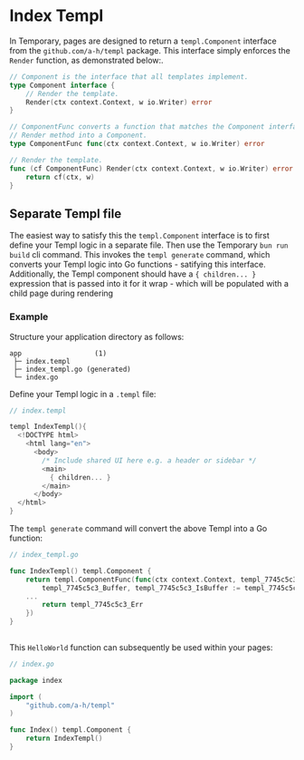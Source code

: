 # Index Templ

In Temporary, pages are designed to return a `templ.Component` interface from the `github.com/a-h/templ` package. This interface simply enforces the `Render` function, as demonstrated below:. 

```go
// Component is the interface that all templates implement.
type Component interface {
	// Render the template.
	Render(ctx context.Context, w io.Writer) error
}

// ComponentFunc converts a function that matches the Component interface's
// Render method into a Component.
type ComponentFunc func(ctx context.Context, w io.Writer) error

// Render the template.
func (cf ComponentFunc) Render(ctx context.Context, w io.Writer) error {
	return cf(ctx, w)
}

```

## Separate Templ file

The easiest way to satisfy this the `templ.Component` interface is to first define your Templ logic in a separate file. Then use the Temporary `bun run build` cli command. This invokes the `templ generate` command, which converts your Templ logic into Go functions - satifying this interface. Additionally, the Templ component should have a `{ children... }` expression that is passed into it for it wrap - which will be populated with a child page during rendering

### Example

Structure your application directory as follows:

```
app                  (1)
 ├─ index.templ       
 ├─ index_templ.go (generated) 
 └─ index.go          
```

Define your Templ logic in a `.templ` file:

```go
// index.templ       

templ IndexTempl(){
  <!DOCTYPE html>
	<html lang="en">
      <body>
        /* Include shared UI here e.g. a header or sidebar */
        <main>
          { children... }
        </main>
      </body>
  </html>
} 
```

The `templ generate` command will convert the above Templ into a Go function:

```go
// index_templ.go

func IndexTempl() templ.Component {
	return templ.ComponentFunc(func(ctx context.Context, templ_7745c5c3_W io.Writer) (templ_7745c5c3_Err error) {
		templ_7745c5c3_Buffer, templ_7745c5c3_IsBuffer := templ_7745c5c3_W.(*bytes.Buffer)
    ...
		return templ_7745c5c3_Err
	})
}
  
```

This `HelloWorld` function can subsequently be used within your pages:

```go
// index.go       

package index

import (
	"github.com/a-h/templ"
)

func Index() templ.Component {
	return IndexTempl()
}
```
